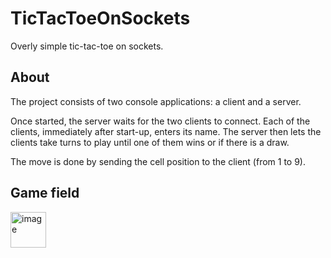 # TicTacToeOnSockets
Overly simple tic-tac-toe on sockets.

## About
The project consists of two console applications: a client and a server.

Once started, the server waits for the two clients to connect. Each of the clients, immediately after start-up, enters its name.
The server then lets the clients take turns to play until one of them wins or if there is a draw.

The move is done by sending the cell position to the client (from 1 to 9).

## Game field
<img width="57" alt="image" src="https://user-images.githubusercontent.com/76492047/208329595-cf934048-340d-4a7d-ac09-1733875964d3.png">
